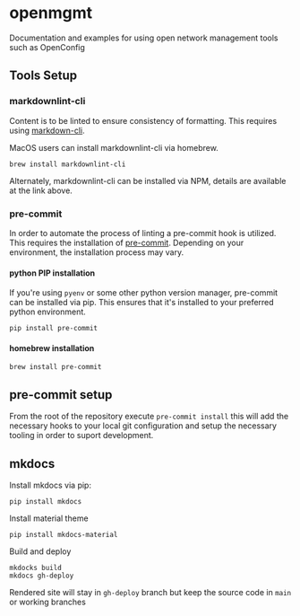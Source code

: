 # openmgmt

Documentation and examples for using open network management tools such as OpenConfig

## Tools Setup

### markdownlint-cli

Content is to be linted to ensure consistency of formatting. This requires using
[markdown-cli](https://github.com/igorshubovych/markdownlint-cli).

MacOS users can install markdownlint-cli via homebrew.

```shell
brew install markdownlint-cli
```

Alternately, markdownlint-cli can be installed via NPM, details are available at
the link above.

### pre-commit

In order to automate the process of linting a pre-commit hook is utilized. This
requires the installation of [pre-commit](https://pre-commit.com). Depending on
your environment, the installation process may vary.

#### python PIP installation

If you're using `pyenv` or some other python version manager, pre-commit can be
installed via pip. This ensures that it's installed to your preferred python
environment.

```shell
pip install pre-commit
```

#### homebrew installation

```shell
brew install pre-commit
```

## pre-commit setup

From the root of the repository execute `pre-commit install` this will add the
necessary hooks to your local git configuration and setup the necessary tooling
in order to suport development.

## mkdocs

Install mkdocs via pip:

```shell
pip install mkdocs
```

Install material theme

```shell
pip install mkdocs-material
```

Build and deploy

```shell
mkdocks build
mkdocs gh-deploy
```

Rendered site will stay in `gh-deploy` branch
but keep the source code in `main` or working branches
